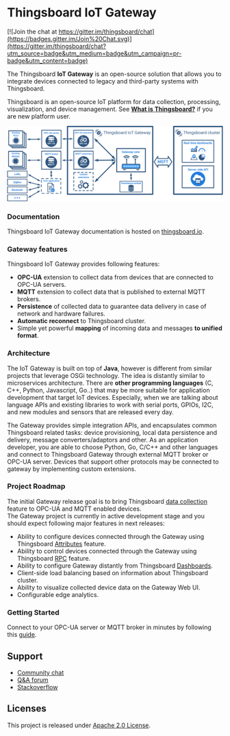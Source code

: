 # Thingsboard IoT Gateway
[![Join the chat at https://gitter.im/thingsboard/chat](https://badges.gitter.im/Join%20Chat.svg)](https://gitter.im/thingsboard/chat?utm_source=badge&utm_medium=badge&utm_campaign=pr-badge&utm_content=badge)

The Thingsboard **IoT Gateway** is an open-source solution that allows you to integrate devices connected to legacy and third-party systems with Thingsboard.

Thingsboard is an open-source IoT platform for data collection, processing, visualization, and device management. See [**What is Thingsboard?**](https://thingsboard.io/docs/getting-started-guides/what-is-thingsboard/) if you are new platform user. 

![IoT Gateway architecture](./img/tb-gateway.png?raw=true "IoT Gateway architecture")

### Documentation

Thingsboard IoT Gateway documentation is hosted on [thingsboard.io](https://thingsboard.io/docs/iot-gateway/).

### Gateway features

Thingsboard IoT Gateway provides following features:

 - **OPC-UA** extension to collect data from devices that are connected to OPC-UA servers.
 - **MQTT** extension to collect data that is published to external MQTT brokers.
 - **Persistence** of collected data to guarantee data delivery in case of network and hardware failures.
 - **Automatic reconnect** to Thingsboard cluster.
 - Simple yet powerful **mapping** of incoming data and messages **to unified format**.
  
### Architecture  

The IoT Gateway is built on top of **Java**, however is different from similar projects that leverage OSGi technology.
The idea is distantly similar to microservices architecture.
There are **other programming languages** (C, C++, Python, Javascript, Go..) that may be more suitable for application development that target IoT devices.
Especially, when we are talking about language APIs and existing libraries to work with serial ports, GPIOs, I2C, and new modules and sensors that are released every day. 

The Gateway provides simple integration APIs, and encapsulates common Thingsboard related tasks: device provisioning, local data persistence and delivery, message converters/adaptors and other.
As an application developer, you are able to choose Python, Go, C/C++ and other languages and connect to Thingsboard Gateway through external MQTT broker or OPC-UA server. 
Devices that support other protocols may be connected to gateway by implementing custom extensions.

### Project Roadmap

The initial Gateway release goal is to bring Thingsboard [data collection](/docs/user-guide/telemetry/) feature to OPC-UA and MQTT enabled devices.  
The Gateway project is currently in active development stage and you should expect following major features in next releases:

 - Ability to configure devices connected through the Gateway using Thingsboard [Attributes](/docs/user-guide/attributes) feature.
 - Ability to control devices connected through the Gateway using Thingsboard [RPC](/docs/user-guide/rpc/) feature.
 - Ability to configure Gateway distantly from Thingsboard [Dashboards](/docs/user-guide/visualization/).
 - Client-side load balancing based on information about Thingsboard cluster.
 - Ability to visualize collected device data on the Gateway Web UI. 
 - Configurable edge analytics.

### Getting Started

Connect to your OPC-UA server or MQTT broker in minutes by following this [guide](https://thingsboard.io/docs/iot-gateway/getting-started).

## Support

 - [Community chat](https://gitter.im/thingsboard/chat)
 - [Q&A forum](https://groups.google.com/forum/#!forum/thingsboard)
 - [Stackoverflow](http://stackoverflow.com/questions/tagged/thingsboard)

## Licenses

This project is released under [Apache 2.0 License](./LICENSE).
